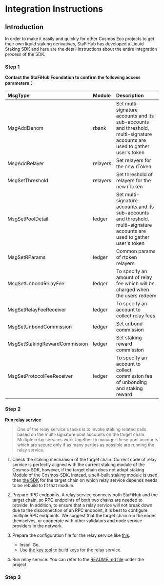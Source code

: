# Integration Instructions

## Introduction
In order to make it easily and quickly for other Cosmos Eco projects to get their own liquid staking derivatives, StaFiHub has developed a Liquid Staking SDK and here are the detail instructions about the entire integration process of the SDK.

### Step 1
**Contact the StaFiHub Foundation to confirm the following access parameters：**

|MsgType    |Module    | Description |
| :------------ | :------------ | :------------ |
|MsgAddDenom   | rbank | Set multi-signature accounts and its sub-accounts and threshold, multi-signature accounts are used to  gather user's token|
|MsgAddRelayer   | relayers | Set relayers for the new rToken|
|MsgSetThreshold   | relayers | Set threshold of relayers for the new rToken|
|MsgSetPoolDetail   | ledger | Set multi-signature accounts and its sub-accounts and threshold, multi-signature accounts are used to  gather user's token|
|MsgSetRParams    | ledger   | Common params of rtoken relayers |
|MsgSetUnbondRelayFee   | ledger | To specify an amount of relay fee which will be charged when the users redeem |
|MsgSetRelayFeeReceiver   | ledger | To specify an account to collect relay fees  |
|MsgSetUnbondCommission   | ledger | Set unbond commission  |
|MsgSetStakingRewardCommission   | ledger | Set staking reward commission  |
|MsgSetProtocolFeeReceiver   | ledger | To specify an account to collect commission fee of unbonding and staking reward  |

### Step 2
**Run [relay service](!https://github.com/stafihub/rtoken-relay-core)**
> One of the relay service's tasks is to invoke staking related calls based on the multi-signature pool accounts on the target chain. Multiple relay services work together to manager these pool accounts which are secure only if as many parties as possible are running the relay service.

1. Check the staking mechanism of the target chain. Current code of relay service  is perfectly aligned with the current staking module of the Cosmos-SDK, however, if the target chain does not adopt staking Module of the Cosmos-SDK, instead, a self-built staking module is used, then [the SDK](!github.com/stafihub/cosmos-relay-sdk) for the target chain on which relay service depends needs to be rebuild to fit that module.

2. Prepare RPC endpoints.
   A relay service connects both StaFiHub and the target chain, so RPC endpoints of both two chains are needed to provide. In addition, to ensure that a relay service will not break down due to the disconnection of an RPC endpoint, it is best to configure multiple RPC endpoints. We suggest that the target chain run the nodes themselves, or cooperate with other validators and node service providers in the network.
   
3. Prepare the configuration file for the relay service like [this](!https://github.com/stafihub/rtoken-relay-core/blob/main/config_template_stafihub_cosmoshub.json).

    - Install Go.
    - Use [the key tool](!https://github.com/stafihub/rtoken-relay-core/tree/main/cmd/keytool) to build keys for the relay service.

4. Run relay service. You can refer to the [README.md file](!https://github.com/stafihub/rtoken-relay-core/blob/main/README.md) under the project.

### Step 3






